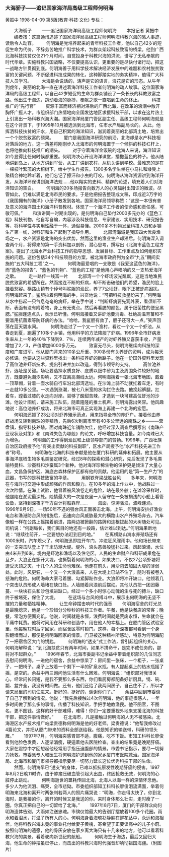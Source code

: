 ### 大海骄子——追记国家海洋局高级工程师何明海
黄振中
1998-04-09
第5版(教育·科技·文化)
专栏：

　　大海骄子
　　——追记国家海洋局高级工程师何明海
　　本报记者  黄振中
　　编者按：这篇通讯追述了国家海洋局高级工程师何明海科教兴海的感人事迹，读后令人动容。
　　何明海是党培养起来的青年科技工作者，他以自己42岁的短促生命为代价，不辞劳苦地推广科学技术，为群众架起科技致富的桥梁。他到广西北海科技扶贫仅仅21个月时间，自觉投身于科教兴海的洪流，谱写了无私奉献的时代华章。实施科教兴国战略，不仅要提高认识，更重要的是尽快付诸行动，把这一战略方针贯彻到底。何明海善于用科学技术解决经济发展中的难题和农村脱贫致富的关键问题，不断促进科技成果的转化，这种脚踏实地的务实精神，值得广大科技人员学习。
　　大海是会说话的，涛声是它的语言，浪花是它的形态。从牛年到虎年，美丽的北海一直在讲述着海洋科技工作者何明海的动人故事。这位国家海洋局的高级工程师，以自己42岁短促的生命为群众铺设了一条长长的科教致富之路。他出生于海边，跳动着海的脉搏，奉献之歌一直唱到生命的终止。
　　科技推广的“先行官”
　　资源丰富而经济相对滞后的广西北海，在改革的浪潮中敞开胸怀广揽人才。市组织部门热情地向全国发达地区求援科技干部，以求在这片热土上引发出一场科教兴海大潮。国家海洋局厦门管区副主任、高级工程师何明海就是在这个背景下，于1995年10月被选派到北海市，任市水产局副局长的。从此，他挥洒科技扶贫的汗水，用自己积累的海洋知识，滋润着美丽的北部湾土地，培育出一个个脱贫致富的硕果。
　　厦门是我国海洋研究的前沿，北海却是水产科技相对落后的地方。这一落差将刚刚步入北海市的何明海置于一个倾斜的科技杠杆上，也将他推向科技推广的潮头。
　　对于守着海洋金饭碗的北海人来说，海洋知识如今显得比任何时候都重要。何明海决心开设海洋课堂，播撒蓝色的种子。他从陆地讲到岛上，从地方讲到军营，从工厂讲到农村，从机关讲到学校。最难忘的是在一棵枝叶繁茂的大榕树下，给中学生作报告。1300多名学生坐在小马扎和矮凳上聚精会神地聆听着，他们忘记了擦汗和小虫的叮咬。何明海从海洋资源讲到海洋开发，从海洋环保讲到海洋法规……他以翔实的史料、精辟的论述，填充着人们对海洋知识的空白。
　　何明海的20多场报告向数万人的心灵辐射出知识的微波。尽管如此，仍难以满足北海市民的要求。于是他把报告整理成文稿，印成近3万字的《我国拥有的海洋》小册子散发到各地。国家海洋局领导称赞：“这是一本很有普及意义的海洋国土和海洋科普教材。体现了一个海洋工作者的使命感和责任感，可敬可佩。”
　　和演讲同一时期出现的，是何明海自己垫付2000多元办的《蓝色工程》科技刊物，他自写自编，内容涉及科技信息、专家建议、实用技术、研究报告等，将科学性与实用性融于一体，通俗易懂。2000多本刊物发至科技人员和乡镇生产第一线，对科研和生产起到了指导作用。
　　北部湾海域是我国四大优良渔场之一，水产资源是北海的突出优势，然而这里的渔业生产却滞后。何明海深入调查两个月，将得来的第一手资料加以剖析，潜心思考，撰写出《北海市蓝色工程方案》。提出了北海水产业科技工作的指导思想、发展目标、工作重点及如何组织实施的问题。这份包括34个科技项目的方案，被北海市政府列为全市“九五”期间实施的“五大科技工程”之一。
　　何明海最爱唱的一支歌是《我爱这蓝色的海洋》，而“蓝色的报告”、“蓝色的刊物”、“蓝色的工程”是他用心声唱响的又一支热爱海洋之歌。
　　走一路传一线富一片
　　北部湾一个个虾场波光粼粼，这是当地渔民脱贫致富的希望所在。然而接连不断的虾病，却不断击破他们的希望，渔民的脸上挂着愁容。横路山镇有个绰号叫鲨胆的渔民，养了7公顷虾，眼下正被虾病困扰。何明海赶来了。鲨胆拉着何明海的手，兴奋地说：“可把科技救星盼来了。”何明海从水中捞起一只气息奄奄的病虾，举在手中说：“判断虾病要先观外表，看须断不断，表面有没有附着物，身上有无斑点。然后再看腮的颜色，属于细菌性的便呈黑腮。”鲨胆连连点头，表示已听懂。何明海接着又讲虾池要消毒、杜绝高温育苗和不要滥用抗菌素等防虾病的办法。“哈哈，我鲨胆有救了，胆子还可大一点。”笑声回荡在蓝天碧水间。
　　何明海走过了一个又一个渔村，看过一个又一个虾池。从春走到夏，跑遍了10多个乡镇，他用科学的方法降服了虾病。1996年全市虾病发生率从上一年的40％下降到9．7％，连续两年减产的对虾养殖又喜获丰收，产量增加了2／3，产值增加6000多万元。
　　致富无尽头，何明海继续向科技的深度和广度进军。他从厦门背来的10多公斤重、300多份有关养虾的资料，成为每天必修课。他要从这些资料里找出一条科技养虾的新路子。他在一份国外资料里发现了高位池养虾新技术，提出引进并加以改造，得到市领导的支持。
　　高位池养虾，选址是关键。场址要选择水质良好、底质以细中砂为主及周围条件较好的地方，既要避免潮汐影响，又不宜离高潮线太远。何明海揣着一张北海市地图，戴着一顶草帽，背着一壶水骑自行车沿北部湾选址。在沙滩上骑不动就扛着车走，有时一走就10多公里。一次遇到涨潮，被七八米宽的水沟拦住去路。他挽起裤腿，扛着车，蹚着过膝的水走向对岸。尝够了酸甜苦辣，才选到一块可建高位虾池的沙滩。他设计图纸，请来施工队伍，随着隆隆的推土机声，何明海露出笑容。他风趣地说：高位池养虾成功，将来北海市可真正实现海上再建一个北海的宏愿。
　　何明海还抓了23公顷对虾养殖示范点，用来指导全市的养虾户。接着他由养虾战场又转到南珠的养殖场，先后6次到离市里有40多公里远的南珠之乡———营盘镇，指导科技养殖。面对南珠近年销路欠佳，他经过深入调查后撰写出《南珠产业现状及对策》和《南珠失色为哪般》的论文，呼吁增加科技含量。如今南珠已大为增色。
　　何明海的工作得到渔民和上级领导部门的赞扬。1996年，广西壮族自治区政府授予他“有突出贡献的科技副职”，区水产局授予他“水产科技先进工作者”称号。
　　何明海在北海的科技奉献是他在厦门科研的延伸和拓展。他主要从事海洋底栖生物多毛类鉴定研究，经过8年的探索和潜心研究，先后发现了多毛类喻特曼科、沙蚕科和沙蚕属3个新种。他对海洋珍稀生物的保护更是倾注了大量心血，文昌鱼保护区、海底古森林保护区都有他的贡献。他运用的是“第一生产力”的武器，书写的是科技致富的华章。
　　用钢铁脊梁战胜台风
　　多年来，何明海在与海洋打交道中形成顽强的作风和毅力。在10多年的海上作业中，他战胜过一次次险情。在海上试验，他冒着被风浪卷走的危险，站在最外舷；在滩涂采样时，他腿陷在淤泥最深处。险情最大的一次是夜里一人留守在一条被搁浅的小船上看管设备，坚持到深夜才千方百计将船靠岸……
　　海面，惊涛骇浪，波峰连涌。1996年9月9日，一场50年不遇的强台风正面袭击北海。上午，何明海安排好渔业电台和渔港防台风的措施后，迅速向台风威胁最大的横路山水产养殖场奔去。汽车像船一样在公路上摇摆着前进，路两边被掀翻的路牌和连根拔起的大树随处可见。司机说：“何副局长，我们离目的地还有一段路，估计难以到达。”何明海果断地说：“继续往前开，一定要想办法赶到目的地。”
　　在离横路山海水养殖场还有1000米时，汽车熄火了。何明海迅即拉开车门，冲进狂风骤雨中。他和场长带来的一支突击队登上了千米防潮大堤。堤外，浪头恶兽般猛扑过来。风起浪涌，水位由4米升到6米。堤内是虾池和渔场以及住宅区。人民的生命财产和科研成果危在旦夕，大浪正在撕开大堤，也撕裂着何明海的心。如果决口，不仅27公顷虾塘将遭受灭顶之灾，十几个人的生命也难保。他走在前头，用沙包去加固大堤的薄弱处。此时，风更狂，一个又一个大浪盖来，人在大堤上已站不住了，随时有被卷入怒海的危险。何明海命大家弓着腰、勾紧脚趾作业。大浪即将冲开缺口。他领着几个突击队员形成人墙堵在缺口处。人墙随着风浪前后摆动。其他队员把一团团藤蔓、一块块石头和沙包填进缺口。经过一个多小时惊心动魄的生与死的搏斗，缺口终于被堵死，保住了大堤。
　　在这场与台风的搏斗中，展示出何明海的无坚不摧的力量和牺牲精神。
　　让生命钟摆击响时代的强音
　　何明海宿舍的灯光总是最晚熄灭，他是一个珍惜分分秒秒的科技工作者。午餐，他是快餐店的常客；晚餐，常泡方便面充饥。他说，时间就是永恒，浪费时间就是荒废永恒，生命就会在平庸中耗费。他将时间用在科研和创造中，用在他人的幸福上。在厦门管区试验室里，他每晚12时后才回家，而宿舍区零时锁门。这样，每个深夜都可看到一个身影翻墙而过，那便是何明海回家的情景。门卫被这种精神所感动，特意为何明海配了一把宿舍区大门的钥匙。
　　何明海的“透支”式工作法，曾引起组织的关心。何明海解释说：“到北海扶贫只有两年时间，如果不拼命干，是完不成任务的，那将对不起群众。”
　　1996年春节，北海市委副书记余益中带着组织部的几位同志去慰问何明海。一进他的宿舍，余益中惊呆了：房间里一张床，一个柜子，一张桌子，一把椅子。桌子上放着一个剩下一半的矿泉水瓶。有人提起桌上的热水瓶摇了摇，是空的。余益中再三询问他生活有什么困难。何明海说：“组织部对我很关心，经常问长问短，是我不要那么多东西，你们看厨房都配备好新厨具，锅、碗、瓢、盆齐全，我没有时间做。还有，他们还给了我两间房子，自己住不了，所以才请来局里的司机住进来。挺好的，挺好的，谢谢你们了。”
　　余益中回到市委谈了自己了解到的情况。他说：“我先后接触过4次何明海，他的事迹很感人，一年多时间做了那么多的事情，传播了科技知识，手把手地教渔民。他不图官，不图名，更不图钱。这样的好干部难得，难得！你们一定要重视外地来支援北海的科技干部，把这件事情做好。”
　　在北海市，凡是接触过何明海的人无不被感染。北海港区水产技术推广站梁贵德称何明海是他的好老师。梁贵德说：“他帮我修改过4篇论文，并把从厦门带来的资料全部送给我。他是知识的输送带，科研的领头雁。”
　　1997年7月，何明海突感胃部不适，腹痛，吃不下饭。市知工科科长廖俊看到他脸色发黄，人逐渐消瘦，硬逼着他去医院检查。查出的结果竟是晚期肝癌。大家在震惊中才回想起他经常用手指压迫腹部的情景。市委书记指示，要尽一切努力抢救。市委派专人和医生将何明海护送到他的家乡厦门市医院救治。国家海洋局、北海市和厦门市领导都指示要尽一切努力延长这位优秀科技干部的生命。
　　然而，何明海早已“透支”的身体，已难以抵抗原发性晚期肝癌的侵害。1997年8月2日晚11时许，由于肿瘤压破血管引起大出血，终因抢救无效，何明海的心脏停止跳动。
　　何明海逝世的噩耗传回北海，北海人以海一样的深情怀念他。多少人为他流泪、痛哭，全市悲恸。市委组织部知工科科长廖俊泪流满面，举着何明海来北海和离开时两张判若两人的照片痛哭说：“明海，你走得太快了。你到北海时，是我接的你，离开的时候又是我送的你。来时身体那么壮实，走时瘦了一圈，你真正把自己的一切留给了北海。”
　　1997年8月7日，厦门的干部群众向何明海遗体告别，大雨如注送忠魂。市殡仪馆最大的告别厅摆放着100多个花圈。雨水和着泪水，打湿了所有人的心。何明海身着海魂衫静躺在鲜花丛中，永远和海相伴。他将科教兴海未竟的事业托付给妻子黄槐，寄希望于正要读高中的儿子小蔚。按照何明海的遗愿，他的骨灰安放在家乡离大海只有十几米的地方，他可以看着科教兴海的美景，看着驶向新世纪的航船。
　　何明海生于海边，最后又回归大海，他生命的钟摆虽已停止，而击出的科教兴海时代强音却响彻祖国海疆。（附图片）
